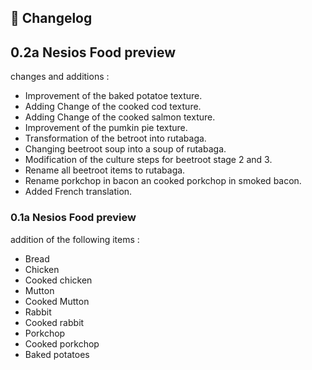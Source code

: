 ## 📍 Changelog

## 0.2a Nesios Food preview

changes and additions :

- Improvement of the baked potatoe texture.
- Adding Change of the cooked cod texture.
- Adding Change of the cooked salmon texture.
- Improvement of the pumkin pie texture.
- Transformation of the betroot into rutabaga.
- Changing beetroot soup into a soup of rutabaga.
- Modification of the culture steps for beetroot stage 2 and 3.
-  Rename all beetroot items to rutabaga.
- Rename porkchop in bacon an cooked porkchop in smoked bacon.
-  Added French translation.

### 0.1a Nesios Food preview

addition of the following items :

- Bread
- Chicken
- Cooked chicken
- Mutton
- Cooked Mutton
- Rabbit
- Cooked rabbit
- Porkchop
- Cooked porkchop
- Baked potatoes
